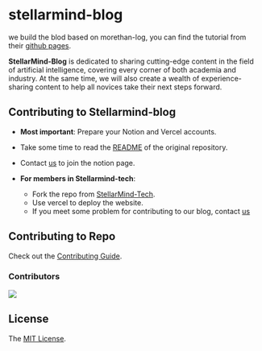 # stellarmind-blog

we build the blod based on morethan-log, you can find the tutorial from their [github pages](https://github.com/morethanmin/morethan-log).

**StellarMind-Blog** is dedicated to sharing cutting-edge content in the field of artificial intelligence, covering every corner of both academia and industry. At the same time, we will also create a wealth of experience-sharing content to help all novices take their next steps forward.

## Contributing to Stellarmind-blog

+ **Most important**: Prepare your Notion and Vercel accounts.
+ Take some time to read the [README](https://github.com/morethanmin/morethan-log) of the original repository.
+ Contact [us](https://www.stellarmind-blog.site/about) to join the notion page.
+ **For members in Stellarmind-tech**:

  + Fork the repo from [StellarMind-Tech](https://github.com/StellarMind-Tech/StellarMind-blog).
  + Use vercel to deploy the website.
  + If you meet some problem for contributing to our blog, contact [us](yuanhongyu.me@gmail.com)


## Contributing to Repo

Check out the [Contributing Guide](.github/CONTRIBUTING.md).

### Contributors

<!--
Contributors template:
<a href="https://github.com/{username}"><img src="{src}" width="50px" alt="{username}" /></a>&nbsp;&nbsp;
-->

<a href="https://github.com/StellarMind-Tech/StellarMind-blog/graphs/contributors">
<img src="https://contrib.rocks/image?repo=StellarMind-Tech/StellarMind-blog" />
</a>


<!--
Sponsors template:
<a href="https://github.com/{uesrname}"><img src="{src}" width="50px" alt="{username}" /></a>&nbsp;&nbsp;
-->

<!-- <p>
<a href="https://github.com/siyeons"><img src="https://avatars.githubusercontent.com/u/35549653?v=4" width="50px" alt="siyeons" /></a>&nbsp;&nbsp;
</p> -->

## License

The [MIT License](LICENSE).
